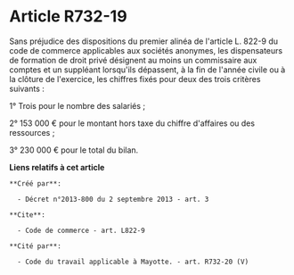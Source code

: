 # Article R732-19

Sans préjudice des dispositions du premier alinéa de l'article L. 822-9 du code de commerce applicables aux sociétés
anonymes, les dispensateurs de formation de droit privé désignent au moins un commissaire aux comptes et un suppléant
lorsqu'ils dépassent, à la fin de l'année civile ou à la clôture de l'exercice, les chiffres fixés pour deux des trois
critères suivants :

1° Trois pour le nombre des salariés ;

2° 153 000 € pour le montant hors taxe du chiffre d'affaires ou des ressources ;

3° 230 000 € pour le total du bilan.

**Liens relatifs à cet article**

	**Créé par**:

	  - Décret n°2013-800 du 2 septembre 2013 - art. 3

	**Cite**:

	  - Code de commerce - art. L822-9

	**Cité par**:

	  - Code du travail applicable à Mayotte. - art. R732-20 (V)
